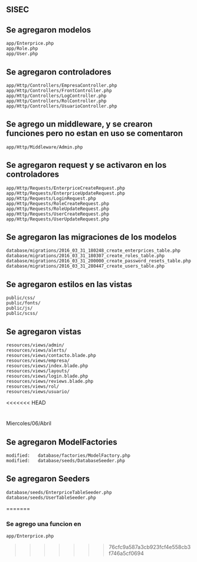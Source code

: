 ## SISEC

## Se agregaron modelos
	app/Enterprice.php
	app/Role.php
	app/User.php

## Se agregaron controladores
	app/Http/Controllers/EmpresaController.php
	app/Http/Controllers/FrontController.php
	app/Http/Controllers/LogController.php
	app/Http/Controllers/RolController.php
	app/Http/Controllers/UsuarioController.php

## Se agrego un middleware, y se crearon funciones pero no estan en uso se comentaron
	app/Http/Middleware/Admin.php

## Se agregaron request y se activaron en los controladores
	app/Http/Requests/EnterpriceCreateRequest.php
	app/Http/Requests/EnterpriceUpdateRequest.php
	app/Http/Requests/LoginRequest.php
	app/Http/Requests/RoleCreateRequest.php
	app/Http/Requests/RoleUpdateRequest.php
	app/Http/Requests/UserCreateRequest.php
	app/Http/Requests/UserUpdateRequest.php

## Se agregaron las migraciones de los modelos	
	database/migrations/2016_03_31_180248_create_enterprices_table.php
	database/migrations/2016_03_31_180307_create_roles_table.php
	database/migrations/2016_03_31_200000_create_password_resets_table.php
	database/migrations/2016_03_31_280447_create_users_table.php

## Se agregaron estilos en las vistas
	public/css/
	public/fonts/
	public/js/
	public/scss/

## Se agregaron vistas
	resources/views/admin/
	resources/views/alerts/
	resources/views/contacto.blade.php
	resources/views/empresa/
	resources/views/index.blade.php
	resources/views/layouts/
	resources/views/login.blade.php
	resources/views/reviews.blade.php
	resources/views/rol/
	resources/views/usuario/

<<<<<<< HEAD
#

Miercoles/06/Abril

## Se agregaron ModelFactories
	modified:   database/factories/ModelFactory.php
	modified:   database/seeds/DatabaseSeeder.php


## Se agregaron Seeders
	database/seeds/EnterpriceTableSeeder.php
	database/seeds/UserTableSeeder.php
=======
### Se agrego una funcion en 
	app/Enterprice.php
>>>>>>> 76cfc9a587a3cb923fcf4e558cb3f746a5cf0694

